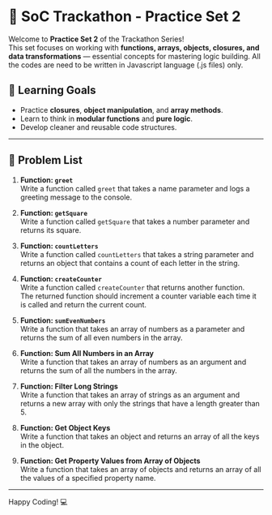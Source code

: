 # 🚀 SoC Trackathon - Practice Set 2

Welcome to **Practice Set 2** of the Trackathon Series!  
This set focuses on working with **functions, arrays, objects, closures, and data transformations** — essential concepts for mastering logic building. All the codes are need to be written in Javascript language (.js files) only.


## 🧠 Learning Goals

- Practice **closures**, **object manipulation**, and **array methods**.
- Learn to think in **modular functions** and **pure logic**.
- Develop cleaner and reusable code structures.

---

## 📝 Problem List

1. **Function: `greet`**  
   Write a function called `greet` that takes a name parameter and logs a greeting message to the console.

2. **Function: `getSquare`**  
   Write a function called `getSquare` that takes a number parameter and returns its square.

3. **Function: `countLetters`**  
   Write a function called `countLetters` that takes a string parameter and returns an object that contains a count of each letter in the string.

4. **Function: `createCounter`**  
   Write a function called `createCounter` that returns another function.  
   The returned function should increment a counter variable each time it is called and return the current count.

5. **Function: `sumEvenNumbers`**  
   Write a function that takes an array of numbers as a parameter and returns the sum of all even numbers in the array.

6. **Function: Sum All Numbers in an Array**  
   Write a function that takes an array of numbers as an argument and returns the sum of all the numbers in the array.

7. **Function: Filter Long Strings**  
   Write a function that takes an array of strings as an argument and returns a new array with only the strings that have a length greater than 5.

8. **Function: Get Object Keys**  
   Write a function that takes an object and returns an array of all the keys in the object.

9. **Function: Get Property Values from Array of Objects**  
   Write a function that takes an array of objects and returns an array of all the values of a specified property name.

---

Happy Coding! 💻  
